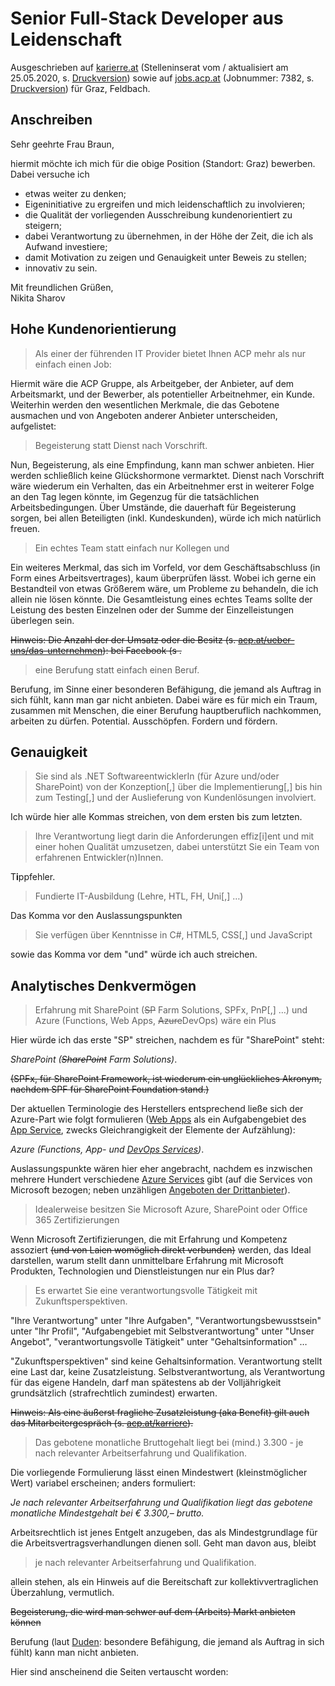 # Senior Full-Stack Developer aus Leidenschaft

Ausgeschrieben auf [karierre.at](https://www.karriere.at/jobs/5486367) (Stelleninserat vom / aktualisiert am 25.05.2020, s. [Druckversion](media/senior-full-stack-developer_karriere.at.pdf)) sowie auf [jobs.acp.at](https://jobs.acp.at/Job/7382) (Jobnummer: 7382, s. [Druckversion](media/senior-full-stack-developer_acp.at.pdf)) für Graz, Feldbach.

## Anschreiben

Sehr geehrte Frau Braun,

hiermit möchte ich mich für die obige Position (Standort: Graz) bewerben. Dabei versuche ich 

- etwas weiter zu denken;
- Eigeninitiative zu ergreifen und mich leidenschaftlich zu involvieren;
- die Qualität der vorliegenden Ausschreibung kundenorientiert zu steigern;
- dabei Verantwortung zu übernehmen, in der Höhe der Zeit, die ich als Aufwand investiere;
- damit Motivation zu zeigen und Genauigkeit unter Beweis zu stellen;
- innovativ zu sein.

Mit freundlichen Grüßen,  
Nikita Sharov

## Hohe Kundenorientierung

> Als einer der führenden IT Provider bietet Ihnen ACP mehr als nur einfach einen Job:

Hiermit wäre die ACP Gruppe, als Arbeitgeber, der Anbieter, auf dem Arbeitsmarkt, und der  Bewerber, als potentieller Arbeitnehmer, ein Kunde. Weiterhin werden den wesentlichen Merkmale, die das Gebotene ausmachen und von Angeboten anderer Anbieter unterscheiden, aufgelistet:

> Begeisterung statt Dienst nach Vorschrift.

Nun, Begeisterung, als eine Empfindung, kann man schwer anbieten. Hier werden schließlich keine Glückshormone vermarktet. Dienst nach Vorschrift wäre wiederum ein Verhalten, das ein Arbeitnehmer erst in weiterer Folge an den Tag legen könnte, im Gegenzug für die tatsächlichen Arbeitsbedingungen. Über Umstände, die dauerhaft für Begeisterung sorgen, bei allen Beteiligten (inkl. Kundeskunden), würde ich mich natürlich freuen.

> Ein echtes Team statt einfach nur Kollegen und

Ein weiteres Merkmal, das sich im Vorfeld, vor dem Geschäftsabschluss (in Form eines Arbeitsvertrages), kaum überprüfen lässt. Wobei ich gerne ein Bestandteil von etwas Größerem wäre, um Probleme zu behandeln, die ich allein nie lösen könnte. Die Gesamtleistung eines echtes Teams sollte der Leistung des besten Einzelnen oder der Summe der Einzelleistungen überlegen sein.

~~Hinweis: Die Anzahl der der Umsatz oder die Besitz (s. [acp.at/ueber-uns/das-unternehmen](https://www.acp.at/ueber-uns/das-unternehmen)): bei Facebook (s .~~

> eine Berufung statt einfach einen Beruf.

Berufung, im Sinne einer besonderen Befähigung, die jemand als Auftrag in sich fühlt, kann man gar nicht anbieten. Dabei wäre es für mich ein Traum, zusammen mit Menschen, die einer Berufung hauptberuflich nachkommen, arbeiten zu dürfen. Potential. Ausschöpfen. Fordern und fördern.

## Genauigkeit

> Sie sind als .NET SoftwareentwicklerIn (für Azure und/oder SharePoint) von der Konzeption[,] über die Implementierung[,] bis hin zum Testing[,] und der Auslieferung von Kundenlösungen involviert.

Ich würde hier alle Kommas streichen, von dem ersten bis zum letzten.

> Ihre Verantwortung liegt darin die Anforderungen effiz[i]ent und mit einer hohen Qualität umzusetzen, dabei unterstützt Sie ein Team von erfahrenen Entwickler(n)Innen.

T**i**ppfehler.

> Fundierte IT-Ausbildung (Lehre, HTL, FH, Uni[,] …)

Das Komma vor den Auslassungspunkten

> Sie verfügen über Kenntnisse in C#, HTML5, CSS[,] und JavaScript

sowie das Komma vor dem "und" würde ich auch streichen.

## Analytisches Denkvermögen

> Erfahrung mit SharePoint (~~SP~~ Farm Solutions, SPFx, PnP[,] …) und Azure (Functions, Web Apps, ~~Azure~~DevOps) wäre ein Plus

Hier würde ich das erste "SP" streichen, nachdem es für "SharePoint" steht: 

*SharePoint (~~SharePoint~~ Farm Solutions)*. 

~~(SPFx, für SharePoint Framework, ist wiederum ein unglückliches Akronym, nachdem SPF für SharePoint Foundation stand.)~~

Der aktuellen Terminologie des Herstellers entsprechend ließe sich der Azure-Part wie folgt formulieren ([Web Apps](https://azure.microsoft.com/services/app-service/web) als ein Aufgabengebiet des [App Service](https://azure.microsoft.com/services/app-service), zwecks Gleichrangigkeit der Elemente der Aufzählung): 

*Azure (Functions, App- und [DevOps Services](https://azure.microsoft.com/services/devops))*. 

Auslassungspunkte wären hier eher angebracht, nachdem es inzwischen mehrere Hundert verschiedene [Azure Services](https://azure.microsoft.com/services) gibt (auf die Services von Microsoft bezogen; neben unzähligen [Angeboten der Drittanbieter](https://azuremarketplace.microsoft.com)).

> Idealerweise besitzen Sie Microsoft Azure, SharePoint oder Office 365 Zertifizierungen

Wenn Microsoft Zertifizierungen, die mit Erfahrung und Kompetenz assoziert ~~(und von Laien womöglich direkt verbunden)~~ werden, das Ideal darstellen, warum stellt dann unmittelbare Erfahrung mit Microsoft Produkten, Technologien und Dienstleistungen nur ein Plus dar?

> Es erwartet Sie eine verantwortungsvolle Tätigkeit mit Zukunftsperspektiven.

"Ihre Verantwortung" unter "Ihre Aufgaben", "Verantwortungsbewusstsein" unter "Ihr Profil", "Aufgabengebiet mit Selbstverantwortung" unter "Unser Angebot", "verantwortungsvolle Tätigkeit" unter "Gehaltsinformation" …

"Zukunftsperspektiven" sind keine Gehaltsinformation. Verantwortung stellt eine Last dar, keine Zusatzleistung. Selbstverantwortung, als Verantwortung für das eigene Handeln, darf man spätestens ab der Volljährigkeit grundsätzlich (strafrechtlich zumindest) erwarten.

~~Hinweis: Als eine äußerst fragliche Zusatzleistung (aka Benefit) gilt auch das Mitarbeitergespräch (s. [acp.at/karriere](https://www.acp.at/karriere)).~~

> Das gebotene monatliche Bruttogehalt liegt bei (mind.) 3.300 - je nach relevanter Arbeitserfahrung und Qualifikation.

Die vorliegende Formulierung lässt einen Mindestwert (kleinstmöglicher Wert) variabel erscheinen; anders formuliert:

*Je nach relevanter Arbeitserfahrung und Qualifikation liegt das gebotene monatliche Mindestgehalt bei € 3.300,– brutto.*

Arbeitsrechtlich ist jenes Entgelt anzugeben, das als Mindestgrundlage für die Arbeitsvertragsverhandlungen dienen soll. Geht man davon aus, bleibt

> je nach relevanter Arbeitserfahrung und Qualifikation.

allein stehen, als ein Hinweis auf die Bereitschaft zur kollektivvertraglichen Überzahlung, vermutlich.

~~Begeisterung, die  wird man schwer auf dem (Arbeits) Markt anbieten können~~

Berufung (laut [Duden](https://www.duden.de/rechtschreibung/Berufung): besondere Befähigung, die jemand als Auftrag in sich fühlt) kann man nicht anbieten.

Hier sind anscheinend die Seiten vertauscht worden: